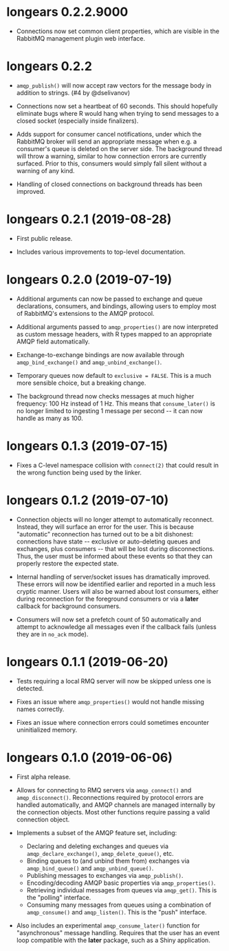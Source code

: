 # longears 0.2.2.9000

- Connections now set common client properties, which are visible in the
  RabbitMQ management plugin web interface.

# longears 0.2.2

- `amqp_publish()` will now accept raw vectors for the message body in addition
  to strings. (#4 by @dselivanov)

- Connections now set a heartbeat of 60 seconds. This should hopefully eliminate
  bugs where R would hang when trying to send messages to a closed socket
  (especially inside finalizers).

- Adds support for consumer cancel notifications, under which the RabbitMQ
  broker will send an appropriate message when e.g. a consumer's queue is
  deleted on the server side. The background thread will throw a warning,
  similar to how connection errors are currently surfaced. Prior to this,
  consumers would simply fall silent without a warning of any kind.

- Handling of closed connections on background threads has been improved.

# longears 0.2.1 (2019-08-28)

- First public release.

- Includes various improvements to top-level documentation.

# longears 0.2.0 (2019-07-19)

- Additional arguments can now be passed to exchange and queue declarations,
  consumers, and bindings, allowing users to employ most of RabbitMQ's
  extensions to the AMQP protocol.

- Additional arguments passed to `amqp_properties()` are now interpreted as
  custom message headers, with R types mapped to an appropriate AMQP field
  automatically.

- Exchange-to-exchange bindings are now available through `amqp_bind_exchange()`
  and `amqp_unbind_exchange()`.

- Temporary queues now default to `exclusive = FALSE`. This is a much more
  sensible choice, but a breaking change.

- The background thread now checks messages at much higher frequency: 100 Hz
  instead of 1 Hz. This means that `consume_later()` is no longer limited to
  ingesting 1 message per second -- it can now handle as many as 100.

# longears 0.1.3 (2019-07-15)

- Fixes a C-level namespace collision with `connect(2)` that could result in
  the wrong function being used by the linker.

# longears 0.1.2 (2019-07-10)

- Connection objects will no longer attempt to automatically reconnect. Instead,
  they will surface an error for the user. This is because "automatic"
  reconnection has turned out to be a bit dishonest: connections have state --
  exclusive or auto-deleting queues and exchanges, plus consumers -- that will
  be lost during disconnections. Thus, the user must be informed about these
  events so that they can properly restore the expected state.

- Internal handling of server/socket issues has dramatically improved. These
  errors will now be identified earlier and reported in a much less cryptic
  manner. Users will also be warned about lost consumers, either during
  reconnection for the foreground consumers or via a **later** callback for
  background consumers.

- Consumers will now set a prefetch count of 50 automatically and attempt to
  acknowledge all messages even if the callback fails (unless they are in
  `no_ack` mode).

# longears 0.1.1 (2019-06-20)

- Tests requiring a local RMQ server will now be skipped unless one is detected.

- Fixes an issue where `amqp_properties()` would not handle missing names
  correctly.

- Fixes an issue where connection errors could sometimes encounter uninitialized
  memory.

# longears 0.1.0 (2019-06-06)

- First alpha release.

- Allows for connecting to RMQ servers via `amqp_connect()` and
  `amqp_disconnect()`. Reconnections required by protocol errors are handled
  automatically, and AMQP channels are managed internally by the connection
  objects. Most other functions require passing a valid connection object.

- Implements a subset of the AMQP feature set, including:

  - Declaring and deleting exchanges and queues via `amqp_declare_exchange()`,
    `amqp_delete_queue()`, etc.
  - Binding queues to (and unbind them from) exchanges via `amqp_bind_queue()`
    and `amqp_unbind_queue()`.
  - Publishing messages to exchanges via `amqp_publish()`.
  - Encoding/decoding AMQP basic properties via `amqp_properties()`.
  - Retrieving individual messages from queues via `amqp_get()`. This is the
    "polling" interface.
  - Consuming many messages from queues using a combination of `amqp_consume()`
    and `amqp_listen()`. This is the "push" interface.

- Also includes an experimental `amqp_consume_later()` function for
  "asynchronous" message handling. Requires that the user has an event loop
  compatible with the **later** package, such as a Shiny application.
